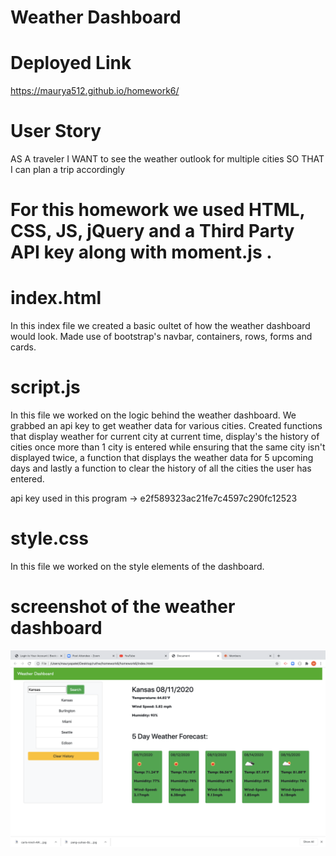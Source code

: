 # Weather Dashboard

# Deployed Link
https://maurya512.github.io/homework6/

# User Story

<p>AS A traveler
I WANT to see the weather outlook for multiple cities
SO THAT I can plan a trip accordingly</p>

# For this homework we used HTML, CSS, JS, jQuery and a Third Party API key along with moment.js . 

# index.html
<p> In this index file we created a basic oultet of how the weather dashboard would look. Made use of bootstrap's navbar, containers, rows, forms and cards. </p>

# script.js
<p> In this file we worked on the logic behind the weather dashboard. 
We grabbed an api key to get weather data for various cities. 
Created functions that display weather for current city at current time, display's the history of cities once more than 1 city is entered while ensuring that the same city isn't displayed twice, a function that displays the weather data for 5 upcoming days and lastly a function to clear the history of all the cities the user has entered.  

api key used in this program -> e2f589323ac21fe7c4597c290fc12523 </p>

# style.css
<p> In this file we worked on the style elements of the dashboard. 

# screenshot of the weather dashboard
![alt text](assets/screenshot.png "working screenshot of the weather dashboard")

